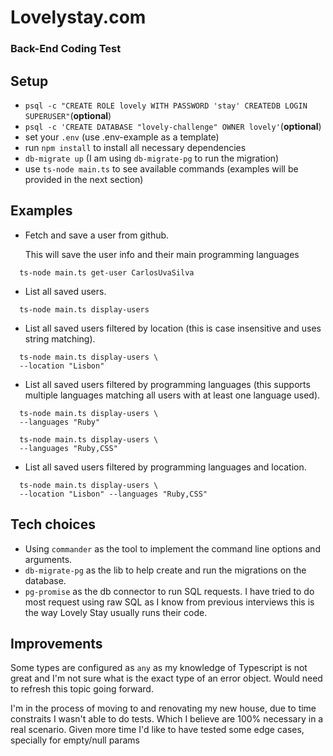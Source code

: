 # Lovelystay.com
### Back-End Coding Test


## Setup
- `psql -c "CREATE ROLE lovely WITH PASSWORD 'stay' CREATEDB LOGIN SUPERUSER"`(**optional**)
- `psql -c 'CREATE DATABASE "lovely-challenge" OWNER lovely'`(**optional**)
- set your `.env` (use .env-example as a template)
- run `npm install` to install all necessary dependencies
- `db-migrate up` (I am using `db-migrate-pg` to run the migration)
- use `ts-node main.ts` to see available commands (examples will be provided in the next section)


## Examples

- Fetch and save a user from github.

  This will save the user info and their main programming languages
```
  ts-node main.ts get-user CarlosUvaSilva
```

- List all saved users.

```
  ts-node main.ts display-users
```

- List all saved users filtered by location (this is case insensitive and uses string matching).

```
  ts-node main.ts display-users \
  --location "Lisbon"
```

- List all saved users filtered by programming languages (this supports multiple languages matching all users with at least one language used).

```
  ts-node main.ts display-users \
  --languages "Ruby"
```
```
  ts-node main.ts display-users \
  --languages "Ruby,CSS"
```

- List all saved users filtered by programming languages and location.
```
  ts-node main.ts display-users \
  --location "Lisbon" --languages "Ruby,CSS"
```

## Tech choices
- Using `commander` as the tool to implement the command line options and arguments.
- `db-migrate-pg` as the lib to help create and run the migrations on the database.
- `pg-promise` as the db connector to run SQL requests. I have tried to do most request using raw SQL as I know from previous interviews this is the way Lovely Stay usually runs their code.

## Improvements
Some types are configured as `any` as my knowledge of Typescript is not great and I'm not sure what is the exact type of an error object. Would need to refresh this topic going forward.

I'm in the process of moving to and renovating my new house, due to time constraits I wasn't able to do tests. Which I believe are 100% necessary in a real scenario. Given more time I'd like to have tested some edge cases, specially for empty/null params
